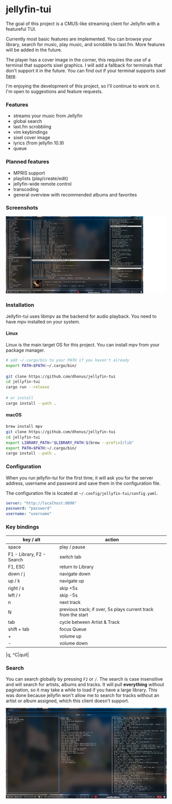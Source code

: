 # jellyfin-tui

The goal of this project is a CMUS-like streaming client for Jellyfin with a featureful TUI.

Currently most basic features are implemented. You can browse your library, search for music, play music, and scrobble to last.fm. More features will be added in the future.

The player has a cover image in the corner, this requires the use of a terminal that supports sixel graphics. I will add a fallback for terminals that don't support it in the future. You can find out if your terminal supports sixel [here](https://www.arewesixelyet.com).

I'm enjoying the development of this project, so I'll continue to work on it. I'm open to suggestions and feature requests.

### Features
- streams your music from Jellyfin
- global search
- last.fm scrobbling
- vim keybindings
- sixel cover image
- lyrics (from jellyfin 10.9)
- queue

### Planned features
- MPRIS support
- playlists (play/create/edit)
- jellyfin-wide remote control
- transcoding
- general overview with recommended albums and favorites

### Screenshots
![image](screen.png)

### Installation
Jellyfin-tui uses libmpv as the backend for audio playback. You need to have mpv installed on your system.

#### Linux
Linux is the main target OS for this project. You can install mpv from your package manager.
```bash
# add ~/.cargo/bin to your PATH if you haven't already
export PATH=$PATH:~/.cargo/bin/

git clone https://github.com/dhonus/jellyfin-tui
cd jellyfin-tui
cargo run --release

# or install
cargo install --path .
```

#### macOS
```bash
brew install mpv
git clone https://github.com/dhonus/jellyfin-tui
cd jellyfin-tui
export LIBRARY_PATH="$LIBRARY_PATH:$(brew --prefix)/lib"
export PATH=$PATH:~/.cargo/bin/
cargo install --path .
```

### Configuration
When you run jellyfin-tui for the first time, it will ask you for the server address, username and password and save them in the configuration file.

The configuration file is located at `~/.config/jellyfin-tui/config.yaml`.
```yaml
server: "http://localhost:8096"
password: "password"
username: "username"
```

### Key bindings
|key / alt|action|
|---|---|
|space|play / pause|
|F1 - Library, F2 - Search|switch tab|
|F1, ESC|return to Library|
|down / j|navigate down|
|up / k|navigate up|
|right / s|skip +5s|
|left / r|skip -5s|
|n|next track|
|N|previous track; if over, 5s plays current track from the start|
|tab|cycle between Artist & Track|
|shift + tab|focus Queue|
|+|volume up|
|-|volume down|

|q, ^C|quit|


### Search
You can search globally by pressing `F2` or `/`. The search is case insensitive and will search for artists, albums and tracks. It will pull **everything** without pagination, so it may take a while to load if you have a large library. This was done because jellyfin won't allow me to search for tracks without an artist or album assigned, which this client doesn't support.

![image](search.png)